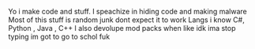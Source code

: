 Yo i make code and stuff.
I speachize in hiding code and making malware
Most of this stuff is random junk dont expect it to work
Langs i know C#, Python , Java , C++
I also devolupe mod packs when like idk ima stop typing im got  to go to schol fuk
